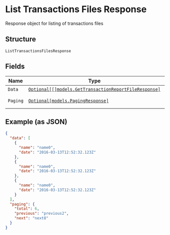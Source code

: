 
# List Transactions Files Response

Response object for listing of transactions files

## Structure

`ListTransactionsFilesResponse`

## Fields

| Name | Type | Tags | Description |
|  --- | --- | --- | --- |
| `Data` | [`Optional[[]models.GetTransactionReportFileResponse]`](../../doc/models/get-transaction-report-file-response.md) | Optional | - |
| `Paging` | [`Optional[models.PagingResponse]`](../../doc/models/paging-response.md) | Optional | Paging object |

## Example (as JSON)

```json
{
  "data": [
    {
      "name": "name0",
      "date": "2016-03-13T12:52:32.123Z"
    },
    {
      "name": "name0",
      "date": "2016-03-13T12:52:32.123Z"
    },
    {
      "name": "name0",
      "date": "2016-03-13T12:52:32.123Z"
    }
  ],
  "paging": {
    "total": 6,
    "previous": "previous2",
    "next": "next8"
  }
}
```

